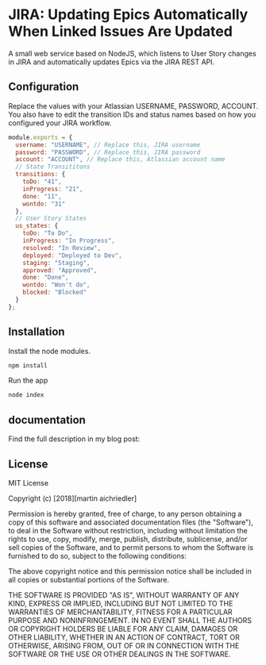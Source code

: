 # JIRA: Updating Epics Automatically When Linked Issues Are Updated

A small web service based on NodeJS, which listens to User Story changes in JIRA and automatically updates Epics via the JIRA REST API.

## Configuration

Replace the values with your Atlassian USERNAME, PASSWORD, ACCOUNT. You also have to edit the transition IDs and status names based on how you configured your JIRA workflow.

```javascript
module.exports = {
  username: "USERNAME", // Replace this, JIRA username
  password: "PASSWORD", // Replace this, JIRA password
  account: "ACCOUNT", // Replace this, Atlassian account name
  // State Transititons
  transitions: {
    toDo: "41",
    inProgress: "21",
    done: "11",
    wontdo: "31"
  },
  // User Story States
  us_states: {
    toDo: "To Do",
    inProgress: "In Progress",
    resolved: "In Review",
    deployed: "Deployed to Dev",
    staging: "Staging",
    approved: "Approved",
    done: "Done",
    wontdo: "Won't do",
    blocked: "Blocked"
  }
};
```

## Installation

Install the node modules.

```javascript
npm install
```

Run the app

```javascript
node index
```

## documentation

Find the full description in my blog post:

## License

MIT License

Copyright (c) [2018][martin aichriedler]

Permission is hereby granted, free of charge, to any person obtaining a copy
of this software and associated documentation files (the "Software"), to deal
in the Software without restriction, including without limitation the rights
to use, copy, modify, merge, publish, distribute, sublicense, and/or sell
copies of the Software, and to permit persons to whom the Software is
furnished to do so, subject to the following conditions:

The above copyright notice and this permission notice shall be included in all
copies or substantial portions of the Software.

THE SOFTWARE IS PROVIDED "AS IS", WITHOUT WARRANTY OF ANY KIND, EXPRESS OR
IMPLIED, INCLUDING BUT NOT LIMITED TO THE WARRANTIES OF MERCHANTABILITY,
FITNESS FOR A PARTICULAR PURPOSE AND NONINFRINGEMENT. IN NO EVENT SHALL THE
AUTHORS OR COPYRIGHT HOLDERS BE LIABLE FOR ANY CLAIM, DAMAGES OR OTHER
LIABILITY, WHETHER IN AN ACTION OF CONTRACT, TORT OR OTHERWISE, ARISING FROM,
OUT OF OR IN CONNECTION WITH THE SOFTWARE OR THE USE OR OTHER DEALINGS IN THE
SOFTWARE.
